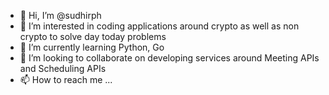 - 👋 Hi, I’m @sudhirph
- 👀 I’m interested in coding applications around crypto as well as non crypto to solve day today problems
- 🌱 I’m currently learning Python, Go 
- 💞️ I’m looking to collaborate on developing services around Meeting APIs and Scheduling APIs
- 📫 How to reach me ...

<!---
sudhirph/sudhirph is a ✨ special ✨ repository because its `README.md` (this file) appears on your GitHub profile.
You can click the Preview link to take a look at your changes.
--->
